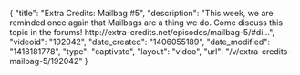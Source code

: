 {
    "title": "Extra Credits: Mailbag #5",
    "description": "This week, we are reminded once again that Mailbags are a thing we do. Come discuss this topic in the forums! http:\/\/extra-credits.net\/episodes\/mailbag-5\/#di...",
    "videoid": "192042",
    "date_created": "1406055189",
    "date_modified": "1418181778",
    "type": "captivate",
    "layout": "video",
    "url": "\/v\/extra-credits-mailbag-5\/192042"
}